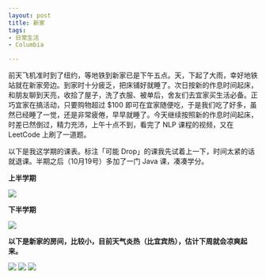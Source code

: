 ```yaml
---
layout: post
title: 新家
tags:
- 日常生活
- Columbia

---
```


前天飞机准时到了纽约，等地铁到新家已是下午五点。天，下起了大雨，幸好地铁站就在新家旁边。到家时十分疲乏，把床铺好就睡了。次日按新的作息时间起床，和朋友聊到天亮，收拾了屋子，洗了衣服、被单后，舍友们去宜家买生活必备。正巧宜家在搞活动，只要购物超过 $100 即可在宜家随便吃，于是我们吃了好多，虽然已经睡了一觉，还是非常疲倦，早早就睡了。今天继续按照新的作息时间起床，时差已然倒过，精力充沛，上午十点不到，看完了 NLP 课程的视频，又在 LeetCode 上刷了一道题。

以下是我这学期的课表。标注「可能 Drop」的课我先试着上一下，时间太紧的话就退课。半期之后（10月19号）多加了一门 Java 课，凑凑学分。

**上半学期**

![](http://image16-c.poco.cn/mypoco/myphoto/20140903/19/17515749920140903193245047.png?1024x805_120)

**下半学期**

![](http://photo.yupoo.com/jqx1990/E1OmIMnY/medish.jpg)

**以下是新家的房间，比较小，目前天气炎热（比宜宾热），估计下周就会凉爽起来。**

![](http://photo.yupoo.com/jqx1990/E1OhublB/medish.jpg)
![](http://photo.yupoo.com/jqx1990/E1OhepKW/medish.jpg)
![](http://photo.yupoo.com/jqx1990/E1Ohz7Qt/medish.jpg)